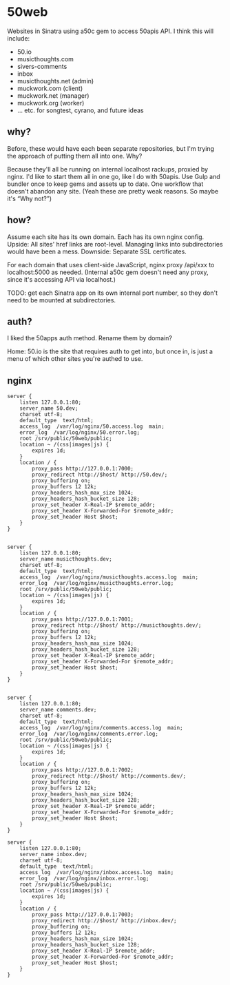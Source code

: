 # 50web

Websites in Sinatra using a50c gem to access 50apis API.  I think this will include:

* 50.io
* musicthoughts.com
* sivers-comments
* inbox
* musicthoughts.net (admin)
* muckwork.com (client)
* muckwork.net (manager)
* muckwork.org (worker)
* … etc. for songtest, cyrano, and future ideas

## why?

Before, these would have each been separate repositories, but I'm trying the approach of putting them all into one.  Why?

Because they'll all be running on internal localhost rackups, proxied by nginx.  I'd like to start them all in one go, like I do with 50apis.  Use Gulp and bundler once to keep gems and assets up to date.  One workflow that doesn't abandon any site.  (Yeah these are pretty weak reasons.  So maybe it's “Why not?”)

## how?

Assume each site has its own domain.  Each has its own nginx config.
Upside: All sites' href links are root-level.  Managing links into subdirectories would have been a mess.
Downside: Separate SSL certificates.

For each domain that uses client-side JavaScript, nginx proxy /api/xxx to localhost:5000 as needed.
(Internal a50c gem doesn't need any proxy, since it's accessing API via localhost.)

TODO: get each Sinatra app on its own internal port number, so they don't need to be mounted at subdirectories.

## auth?

I liked the 50apps auth method.  Rename them by domain?

Home: 50.io is the site that requires auth to get into, but once in, is just a menu of which other sites you're authed to use.

## nginx

```
server {
	listen 127.0.0.1:80;
	server_name 50.dev;
	charset utf-8;
	default_type  text/html;
	access_log  /var/log/nginx/50.access.log  main;
	error_log  /var/log/nginx/50.error.log;
	root /srv/public/50web/public;
	location ~ /(css|images|js) {
		expires 1d;
	}
	location / {
		proxy_pass http://127.0.0.1:7000;
		proxy_redirect http://$host/ http://50.dev/;
		proxy_buffering on;
		proxy_buffers 12 12k;
		proxy_headers_hash_max_size 1024;
		proxy_headers_hash_bucket_size 128;
		proxy_set_header X-Real-IP $remote_addr;
		proxy_set_header X-Forwarded-For $remote_addr;
		proxy_set_header Host $host;
	}
}


server {
	listen 127.0.0.1:80;
	server_name musicthoughts.dev;
	charset utf-8;
	default_type  text/html;
	access_log  /var/log/nginx/musicthoughts.access.log  main;
	error_log  /var/log/nginx/musicthoughts.error.log;
	root /srv/public/50web/public;
	location ~ /(css|images|js) {
		expires 1d;
	}
	location / {
		proxy_pass http://127.0.0.1:7001;
		proxy_redirect http://$host/ http://musicthoughts.dev/;
		proxy_buffering on;
		proxy_buffers 12 12k;
		proxy_headers_hash_max_size 1024;
		proxy_headers_hash_bucket_size 128;
		proxy_set_header X-Real-IP $remote_addr;
		proxy_set_header X-Forwarded-For $remote_addr;
		proxy_set_header Host $host;
	}
}


server {
	listen 127.0.0.1:80;
	server_name comments.dev;
	charset utf-8;
	default_type  text/html;
	access_log  /var/log/nginx/comments.access.log  main;
	error_log  /var/log/nginx/comments.error.log;
	root /srv/public/50web/public;
	location ~ /(css|images|js) {
		expires 1d;
	}
	location / {
		proxy_pass http://127.0.0.1:7002;
		proxy_redirect http://$host/ http://comments.dev/;
		proxy_buffering on;
		proxy_buffers 12 12k;
		proxy_headers_hash_max_size 1024;
		proxy_headers_hash_bucket_size 128;
		proxy_set_header X-Real-IP $remote_addr;
		proxy_set_header X-Forwarded-For $remote_addr;
		proxy_set_header Host $host;
	}
}

server {
	listen 127.0.0.1:80;
	server_name inbox.dev;
	charset utf-8;
	default_type  text/html;
	access_log  /var/log/nginx/inbox.access.log  main;
	error_log  /var/log/nginx/inbox.error.log;
	root /srv/public/50web/public;
	location ~ /(css|images|js) {
		expires 1d;
	}
	location / {
		proxy_pass http://127.0.0.1:7003;
		proxy_redirect http://$host/ http://inbox.dev/;
		proxy_buffering on;
		proxy_buffers 12 12k;
		proxy_headers_hash_max_size 1024;
		proxy_headers_hash_bucket_size 128;
		proxy_set_header X-Real-IP $remote_addr;
		proxy_set_header X-Forwarded-For $remote_addr;
		proxy_set_header Host $host;
	}
}
```
